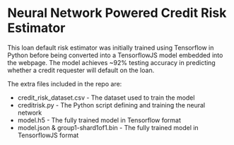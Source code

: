 # Neural Network Powered Credit Risk Estimator
This loan default risk estimator was initially trained using Tensorflow in Python before being converted into a TensorflowJS model embedded into the webpage. The model achieves ~92% testing accuracy in predicting whether a credit requester will default on the loan.

The extra files included in the repo are:
- credit_risk_dataset.csv - The dataset used to train the model
- creditrisk.py - The Python script defining and training the neural network
- model.h5 - The fully trained model in Tensorflow format
- model.json & group1-shard1of1.bin - The fully trained model in TensorflowJS format